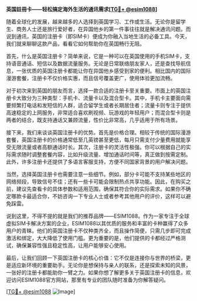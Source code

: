 **英国註冊卡——轻松搞定海外生活的通讯需求[[TG💪+ @esim1088](https://t.me/s/esim1088)]**

随着全球化的发展，越来越多的人选择到英国学习、工作或生活。无论你是留学生、商务人士还是旅行爱好者，在异国他乡的第一件事往往就是解决通讯问题。而说到通讯，英国的注册卡（即SIM卡）便成为你融入当地生活的必备工具。今天，我们就来聊聊这款产品，看看它如何帮助你在英国畅行无阻。

首先，什么是英国注册卡？简单来说，它是一种可以在英国使用的手机SIM卡，支持语音通话、短信以及数据流量服务。无论是日常联络朋友家人，还是查找导航信息，一张优质的英国注册卡都能让你在异国他乡感受到家的便利。相比国内的国际漫游套餐，注册卡不仅价格实惠，而且信号覆盖更广，使用体验更加流畅。

对于初次来到英国的朋友而言，选择一款合适的注册卡至关重要。市面上的英国注册卡大致分为三种类型：手机卡、流量卡以及混合型卡。其中，手机卡主要面向需要频繁打电话和发短信的人群，适合留学生或者长期居住者；流量卡则专注于提供高速稳定的上网服务，非常适合喜欢刷视频、玩游戏的年轻用户；而混合型卡则是两者的结合，既支持通话又兼顾流量，性价比非常高，几乎适用于所有场景。

接下来，我们来谈谈英国注册卡的优势。首先是价格合理。相较于传统的国际漫游套餐，英国注册卡的价格通常低至几英镑甚至更低，每月只需支付少量费用就能享受无限流量或者高额通话时长。其次，注册卡的灵活性极强。你可以根据自己的实际需求随时调整套餐内容，比如升级流量、增加通话时间等，真正做到按需定制。此外，许多注册卡还提供了多语言客服支持，方便不同国家背景的用户解决问题。

当然，选择英国注册卡也需要注意一些细节。例如，部分卡可能不支持某些地区的网络频段，导致信号不佳；还有一些卡可能会限制热点共享功能。因此，在购买之前，建议先查看卡的具体参数和适用范围，确保其符合你的实际需求。如果你不确定哪款卡最适合你，不妨咨询一下专业人士或者参考其他用户的评价，这样可以避免踩雷。

说到这里，不得不提的就是我们的推荐品牌——ESIM1088。作为一家专注于全球虚拟SIM卡解决方案的企业，ESIM1088以其优质的服务和丰富的卡种赢得了众多用户的青睐。他们的英国注册卡不仅种类齐全，而且操作简便，只需几步即可完成激活和绑定，大大降低了使用门槛。更为重要的是，他们提供的卡都经过严格测试，确保兼容性强且稳定性高，让用户能够安心使用。

最后，让我们回顾一下英国注册卡的核心价值：它不仅是连接你与世界的桥梁，更是适应新环境的重要助手。无论你是想保持与亲人的联系，还是探索未知的风景，一张好的注册卡都能助你一臂之力。如果你想了解更多关于英国注册卡的信息，欢迎访问ESIM1088官方网站，那里有专业的团队随时准备为你解答疑问。

[[TG💪+ @esim1088](https://t.me/s/esim1088) ![Image](https://i.postimg.cc/4NQfJmqS/Snipaste-2025-05-13-00-14-12.png)]